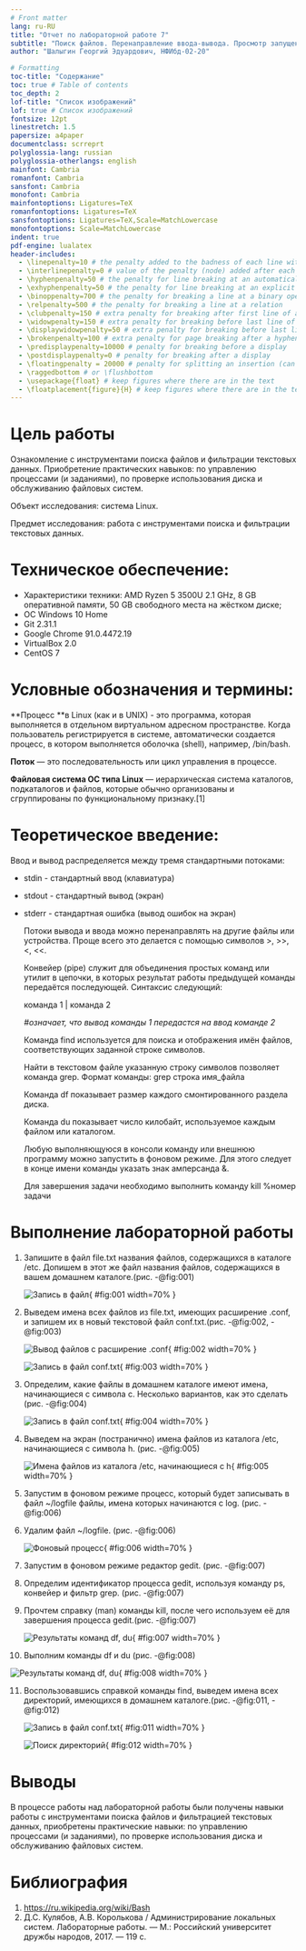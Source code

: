 ```yaml
---
# Front matter
lang: ru-RU
title: "Отчет по лабораторной работе 7"
subtitle: "Поиск файлов. Перенаправление ввода-вывода. Просмотр запущенных процессов"
author: "Шалыгин Георгий Эдуардович, НФИбд-02-20"

# Formatting
toc-title: "Содержание"
toc: true # Table of contents
toc_depth: 2
lof-title: "Список изображений"
lof: true # Список изображений
fontsize: 12pt
linestretch: 1.5
papersize: a4paper
documentclass: scrreprt
polyglossia-lang: russian
polyglossia-otherlangs: english
mainfont: Cambria
romanfont: Cambria
sansfont: Cambria
monofont: Cambria
mainfontoptions: Ligatures=TeX
romanfontoptions: Ligatures=TeX
sansfontoptions: Ligatures=TeX,Scale=MatchLowercase
monofontoptions: Scale=MatchLowercase
indent: true
pdf-engine: lualatex
header-includes:
  - \linepenalty=10 # the penalty added to the badness of each line within a paragraph (no associated penalty node) Increasing the value makes tex try to have fewer lines in the paragraph.
  - \interlinepenalty=0 # value of the penalty (node) added after each line of a paragraph.
  - \hyphenpenalty=50 # the penalty for line breaking at an automatically inserted hyphen
  - \exhyphenpenalty=50 # the penalty for line breaking at an explicit hyphen
  - \binoppenalty=700 # the penalty for breaking a line at a binary operator
  - \relpenalty=500 # the penalty for breaking a line at a relation
  - \clubpenalty=150 # extra penalty for breaking after first line of a paragraph
  - \widowpenalty=150 # extra penalty for breaking before last line of a paragraph
  - \displaywidowpenalty=50 # extra penalty for breaking before last line before a display math
  - \brokenpenalty=100 # extra penalty for page breaking after a hyphenated line
  - \predisplaypenalty=10000 # penalty for breaking before a display
  - \postdisplaypenalty=0 # penalty for breaking after a display
  - \floatingpenalty = 20000 # penalty for splitting an insertion (can only be split footnote in standard LaTeX)
  - \raggedbottom # or \flushbottom
  - \usepackage{float} # keep figures where there are in the text
  - \floatplacement{figure}{H} # keep figures where there are in the text
---
```


# Цель работы

Ознакомление с инструментами поиска файлов и фильтрации текстовых данных. Приобретение практических навыков: по управлению процессами (и заданиями), по проверке использования диска и обслуживанию файловых систем.

Объект исследования: система Linux.

Предмет исследования: работа с инструментами поиска и фильтрации текстовых данных.

# Техническое обеспечение:

- Характеристики техники: AMD Ryzen 5 3500U 2.1 GHz, 8 GB оперативной памяти, 50 GB свободного места на жёстком диске;
- ОС Windows 10 Home
- Git  2.31.1
- Google Chrome 91.0.4472.19
- VirtualBox 2.0
- CentOS 7

# Условные обозначения и термины:

**Процесс **в Linux (как и в UNIX) - это программа, которая выполняется в отдельном виртуальном адресном пространстве. Когда пользователь регистрируется в системе, автоматически создается процесс, в котором выполняется оболочка (shell), например, /bin/bash.

**Поток** — это последовательность или цикл управления в процессе. 

**Файловая система ОС типа Linux** — иерархическая система каталогов, подкаталогов и файлов, которые обычно организованы и сгруппированы по функциональному признаку.[1]

# Теоретическое введение:

Ввод и вывод распределяется между тремя стандартными потоками:

- stdin - стандартный ввод (клавиатура)

- stdout - стандартный вывод (экран)

- stderr - стандартная ошибка (вывод ошибок на экран)

  Потоки вывода и ввода можно перенаправлять на другие файлы или устройства. Проще всего это делается с помощью символов >, >>, <, <<.

  Конвейер (pipe) служит для объединения простых команд или утилит в цепочки, в которых результат работы предыдущей команды передаётся последующей. Синтаксис следующий:

  команда 1 | команда 2 

  _#означает, что вывод команды 1 передастся на ввод команде 2_

  Команда find используется для поиска и отображения имён файлов, соответствующих заданной строке символов.

  Найти в текстовом файле указанную строку символов позволяет команда grep. Формат команды: grep строка имя_файла

  Команда df показывает размер каждого смонтированного раздела диска.

  Команда du показывает число килобайт, используемое каждым файлом или каталогом.

  Любую выполняющуюся в консоли команду или внешнюю программу можно запустить в фоновом режиме. Для этого следует в конце имени команды указать знак амперсанда &. 

  Для завершения задачи необходимо выполнить команду kill %номер задачи


# Выполнение лабораторной работы

1. Запишите в файл file.txt названия файлов, содержащихся в каталоге /etc. Допишем в этот же файл названия файлов, содержащихся в вашем домашнем каталоге.(рис. -@fig:001)

   ![Запись в файл](screens\1.jpg){ #fig:001 width=70% }

2. Выведем имена всех файлов из file.txt, имеющих расширение .conf, и запишем их в новый текстовой файл conf.txt.(рис. -@fig:002,  -@fig:003)

   ![Вывод файлов с расширение .conf](screens\2.jpg){ #fig:002 width=70% }

   ![Запись в файл conf.txt](screens\3.jpg){ #fig:003 width=70% }

3. Определим, какие файлы в домашнем каталоге имеют имена, начинающиеся с символа c. Несколько вариантов, как это сделать (рис. -@fig:004)

   ![Запись в файл conf.txt](screens\4.jpg){ #fig:004 width=70% }
   
4. Выведем на экран (постранично) имена файлов из каталога /etc, начинающиеся с символа h. (рис. -@fig:005)

   ![Имена файлов из каталога /etc, начинающиеся с h](screens\4.1.jpg){ #fig:005 width=70% }

   

5. Запустим в фоновом режиме процесс, который будет записывать в файл ~/logfile файлы, имена которых начинаются с log. (рис. -@fig:006)

6. Удалим файл ~/logfile. (рис. -@fig:006)

   ![Фоновый процесс](screens\5.jpg){ #fig:006 width=70% }

   

7. Запустим в фоновом режиме редактор gedit. (рис. -@fig:007)

8. Определим идентификатор процесса gedit, используя команду ps, конвейер и фильтр grep.  (рис. -@fig:007)

9. Прочтем справку (man) команды kill, после чего используем её для завершения процесса gedit.(рис. -@fig:007)

   ![Результаты команд df, du](screens\6.jpg){ #fig:007 width=70% }

10. Выполним команды df и du (рис. -@fig:008)

   ![Результаты команд df, du](screens\8.jpg){ #fig:008 width=70% }

11. Воспользовавшись справкой команды find, выведем имена всех директорий, имеющихся в домашнем каталоге.(рис. -@fig:011,  -@fig:012)

    ![Запись в файл conf.txt](screens\11.jpg){ #fig:011 width=70% }

    ![Поиск директорий](screens\12.jpg){ #fig:012 width=70% }

    

# Выводы

В процессе работы над лабораторной работы были получены навыки работы с инструментами поиска файлов и фильтрацией текстовых данных, приобретены практические навыки: по управлению процессами (и заданиями), по проверке использования диска и обслуживанию файловых систем.

# Библиография

1. https://ru.wikipedia.org/wiki/Bash
2. Д.С. Кулябов, А.В. Королькова / Администрирование локальных систем. Лабораторные работы. — М.: Российский университет дружбы народов, 2017. — 119 с.